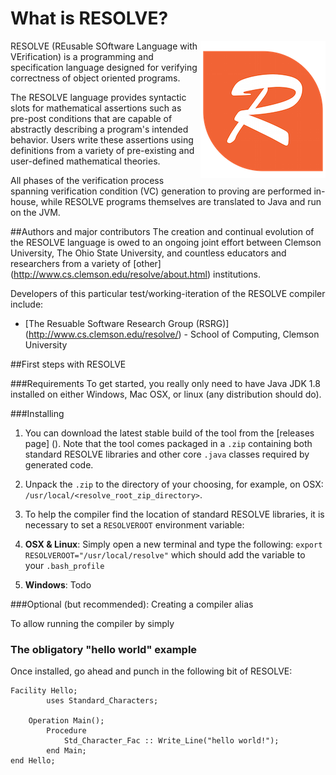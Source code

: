 What is RESOLVE?
==============

<img align="right" src="compiler/resources/resolve_logo.png"/>

RESOLVE (REusable SOftware Language with VErification) is a programming and
specification language designed for verifying correctness of object oriented
programs.

The RESOLVE language provides syntactic slots for mathematical assertions such
as pre-post conditions that are capable of abstractly describing a program's
intended behavior. Users write these assertions using definitions from a variety
of pre-existing and user-defined mathematical theories.

All phases of the verification process spanning verification condition (VC)
generation to proving are performed in-house, while RESOLVE programs themselves
are translated to Java and run on the JVM.

##Authors and major contributors
The creation and continual evolution of the RESOLVE language is owed to an
ongoing joint effort between Clemson University, The Ohio State University, and
countless educators and researchers from a variety of [other]
(http://www.cs.clemson.edu/resolve/about.html) institutions.

Developers of this particular test/working-iteration of the RESOLVE compiler
include:

* [The Resuable Software Research Group (RSRG)]
(http://www.cs.clemson.edu/resolve/) - School of Computing, Clemson University

##First steps with RESOLVE

###Requirements
To get started, you really only need to have Java JDK 1.8 installed on either
Windows, Mac OSX, or linux (any distribution should do).

###Installing
1. You can download the latest stable build of the tool from the [releases page]
(). Note that the tool comes packaged in a `.zip` containing both standard
RESOLVE libraries and other core `.java` classes required by generated code.

2. Unpack the `.zip` to the directory of your choosing, for example, on OSX:
`/usr/local/<resolve_root_zip_directory>`.

3. To help the compiler find the location of standard RESOLVE libraries, it is
necessary to set a `RESOLVEROOT` environment variable:

  1. **OSX & Linux**: Simply open a new terminal and type the following:
    `export RESOLVEROOT="/usr/local/resolve"`
    which should add the variable to your `.bash_profile`

  2. **Windows**: Todo

###Optional (but recommended): Creating a compiler alias

To allow running the compiler by simply


### The obligatory "hello world" example
Once installed, go ahead and punch in the following bit of RESOLVE:

```
Facility Hello;
        uses Standard_Characters;

    Operation Main();
        Procedure
            Std_Character_Fac :: Write_Line("hello world!");
        end Main;
end Hello;
```